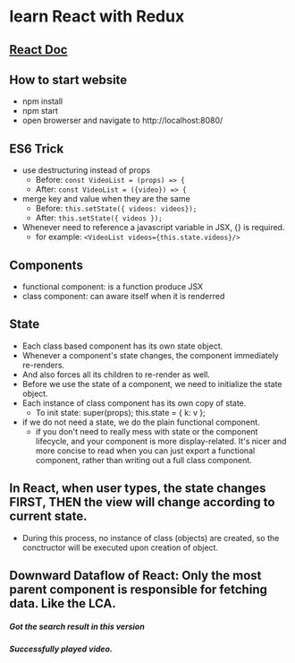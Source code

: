 # learn React with Redux
## [React Doc](https://reactjs.org/docs/hello-world.html)


## How to start website
- npm install
- npm start
- open browerser and navigate to http://localhost:8080/


## ES6 Trick
- use destructuring instead of props
  - Before: `const VideoList = (props) => {`
  - After: `const VideoList = ({video}) => {`
- merge key and value when they are the same
  - Before: `this.setState({ videos: videos});`
  - After: `this.setState({ videos });`
- Whenever need to reference a javascript variable in JSX, {} is required.
  - for example: `<VideoList videos={this.state.videos}/>`

## Components
- functional component: is a function produce JSX
- class component: can aware itself when it is renderred

## State
- Each class based component has its own state object.
- Whenever a component's state changes, the component immediately re-renders.
- And also forces all its children to re-render as well.
- Before we use the state of a component, we need to initialize the state object.
- Each instance of class component has its own copy of state.
  - To init state: super(props); this.state = { k: v };
- if we do not need a state, we do the plain functional component.
  - if you don't need to really mess with state or the component lifecycle, and your component is more display-related. It's nicer and more concise to read when you can just export a functional component, rather than writing out a full class component.

## In React, when user types, the state changes FIRST, THEN the view will change according to current state. 
- During this process, no instance of class (objects) are created, so the conctructor will be executed upon creation of object.

## Downward Dataflow of React: Only the most parent component is responsible for fetching data. Like the LCA.







##### Got the search result in this version
##### Successfully played video.